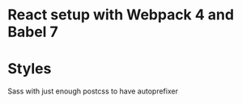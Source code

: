# React setup with Webpack 4 and Babel 7

# Styles
Sass with just enough postcss to have autoprefixer
